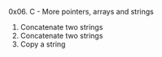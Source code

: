 0x06. C - More pointers, arrays and strings
1. Concatenate two strings
2. Concatenate two strings
3. Copy a string
